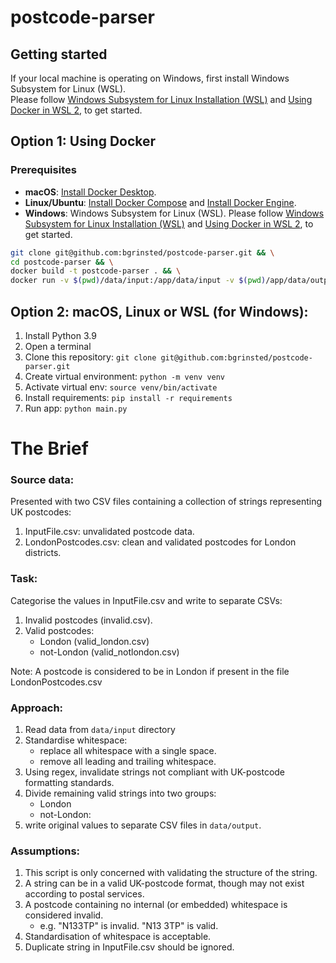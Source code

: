 # postcode-parser

## Getting started

If your local machine is operating on Windows, first install Windows Subsystem for Linux (WSL).  
Please follow [Windows Subsystem for Linux Installation (WSL)](https://docs.docker.com/docker-for-windows/wsl/) and [Using Docker in WSL 2](https://code.visualstudio.com/blogs/2020/03/02/docker-in-wsl2), to get started.

## Option 1: Using Docker

### Prerequisites

- **macOS**: [Install Docker Desktop](https://docs.docker.com/desktop/).
- **Linux/Ubuntu**: [Install Docker Compose](https://docs.docker.com/compose/install/) and [Install Docker Engine](https://docs.docker.com/engine/install/).
- **Windows**: Windows Subsystem for Linux (WSL). Please follow [Windows Subsystem for Linux Installation (WSL)](https://docs.docker.com/docker-for-windows/wsl/) and [Using Docker in WSL 2](https://code.visualstudio.com/blogs/2020/03/02/docker-in-wsl2), to get started.

```bash
git clone git@github.com:bgrinsted/postcode-parser.git && \
cd postcode-parser && \
docker build -t postcode-parser . && \
docker run -v $(pwd)/data/input:/app/data/input -v $(pwd)/app/data/output -it --name postcode-parser-container postcode-parser	
```

## Option 2: macOS, Linux or WSL (for Windows):
1. Install Python 3.9
2. Open a terminal
3. Clone this repository: `git clone git@github.com:bgrinsted/postcode-parser.git`
4. Create virtual environment: `python -m venv venv`
5. Activate virtual env: `source venv/bin/activate`
6. Install requirements: `pip install -r requirements`
7. Run app: `python main.py`

# The Brief 

### Source data:
Presented with two CSV files containing a collection of strings representing UK postcodes:
1. InputFile.csv: unvalidated postcode data.
2. LondonPostcodes.csv: clean and validated postcodes for London districts.

### Task:
Categorise the values in InputFile.csv and write to separate CSVs:
1. Invalid postcodes (invalid.csv).
2. Valid postcodes:
    - London (valid_london.csv)
    - not-London (valid_notlondon.csv)
   
Note: A postcode is considered to be in London if present in the file LondonPostcodes.csv

### Approach:
1. Read data from `data/input` directory
2. Standardise whitespace:
    - replace all whitespace with a single space.
    - remove all leading and trailing whitespace.
3. Using regex, invalidate strings not compliant with UK-postcode formatting standards.
4. Divide remaining valid strings into two groups:
   - London
   - not-London:
5. write original values to separate CSV files in `data/output`.

### Assumptions:
1. This script is only concerned with validating the structure of the string.
2. A string can be in a valid UK-postcode format, though may not exist according to postal services.
3. A postcode containing no internal (or embedded) whitespace is considered invalid.
   - e.g. "N133TP" is invalid. "N13 3TP" is valid.
4. Standardisation of whitespace is acceptable.
5. Duplicate string in InputFile.csv should be ignored.
